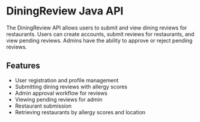 # DiningReview Java API

The DiningReview API allows users to submit and view dining reviews for restaurants. Users can create accounts, submit reviews for restaurants, and view pending reviews. Admins have the ability to approve or reject pending reviews.

## Features

- User registration and profile management
- Submitting dining reviews with allergy scores
- Admin approval workflow for reviews
- Viewing pending reviews for admin
- Restaurant submission
- Retrieving restaurants by allergy scores and location